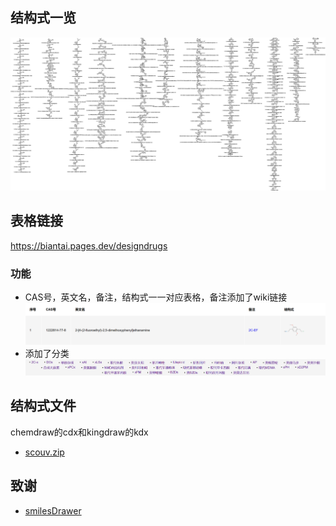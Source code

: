 ## 结构式一览

![scouv](imgs/scouv.jpg)

## 表格链接

https://biantai.pages.dev/designdrugs

### 功能

* CAS号，英文名，备注，结构式一一对应表格，备注添加了wiki链接  
![example](imgs/example.png)  
* 添加了分类
![classify](imgs/classify.png)  

## 结构式文件

chemdraw的cdx和kingdraw的kdx

* [scouv.zip](https://github.com/Benzyl-titanium/designdrugs/releases/download/v25.05.12/scouv.zip)

## 致谢

* [smilesDrawer](https://github.com/reymond-group/smilesDrawer)
